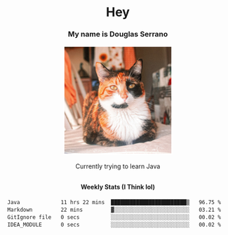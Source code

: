 <h1 align="center">Hey </h1>
<h3 align="center">My name is Douglas Serrano</h3>
<p align="center"><img src="cheeky.jpg" alt="My cat, Chiqui" width="250" height="250">
<p align="center">Currently trying to learn Java
<h2> </h2>
<h4 align="center">Weekly Stats (I Think lol)</h4>
<!--START_SECTION:waka-->

```txt
Java             11 hrs 22 mins  ████████████████████████▒   96.75 %
Markdown         22 mins         ▓░░░░░░░░░░░░░░░░░░░░░░░░   03.21 %
GitIgnore file   0 secs          ░░░░░░░░░░░░░░░░░░░░░░░░░   00.02 %
IDEA_MODULE      0 secs          ░░░░░░░░░░░░░░░░░░░░░░░░░   00.02 %
```

<!--END_SECTION:waka-->
